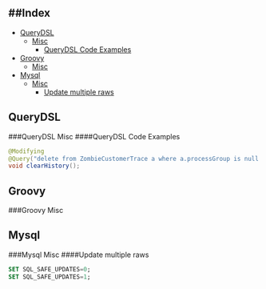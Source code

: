 ##Index
---
* [QueryDSL](#querydsl)
    - [Misc](#querydsl-misc)
        + [QueryDSL Code Examples](#querydsl-code-examples)
* [Groovy](#groovy)
    - [Misc](#groove-misc)
* [Mysql](#mysql)
    - [Misc](#mysql-misc)
        + [Update multiple raws](#update-multiple-raws)


QueryDSL
---
###QueryDSL Misc
####QueryDSL Code Examples
```java
@Modifying 
@Query("delete from ZombieCustomerTrace a where a.processGroup is null ") 
void clearHistory(); 
```


Groovy
---
###Groovy Misc

Mysql
---
###Mysql Misc
####Update multiple raws
```sql
SET SQL_SAFE_UPDATES=0;
SET SQL_SAFE_UPDATES=1;
```